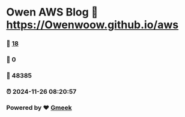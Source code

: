 # Owen AWS Blog :link: https://Owenwoow.github.io/aws 
### :page_facing_up: [18](https://Owenwoow.github.io/aws/tag.html) 
### :speech_balloon: 0 
### :hibiscus: 48385 
### :alarm_clock: 2024-11-26 08:20:57 
### Powered by :heart: [Gmeek](https://github.com/Meekdai/Gmeek)
